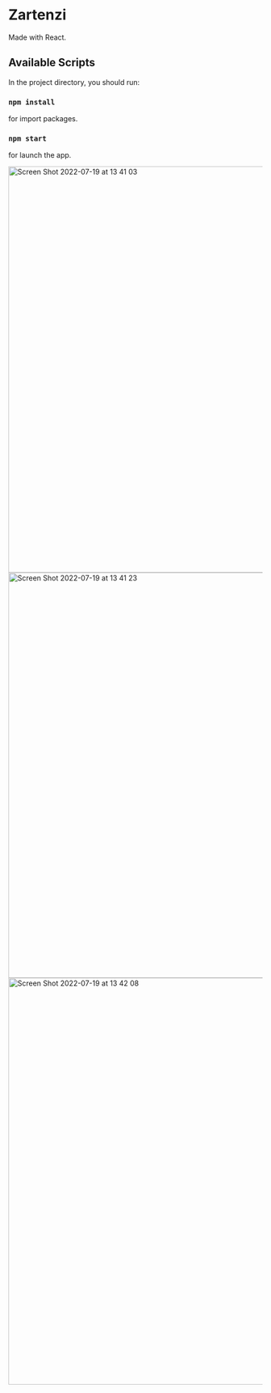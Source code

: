 # Zartenzi

Made with React.

## Available Scripts

In the project directory, you should run:

### `npm install`

for import packages.

### `npm start`

for launch the app.

<img width="804" alt="Screen Shot 2022-07-19 at 13 41 03" src="https://user-images.githubusercontent.com/33207150/179731747-55bb739b-2dc4-4b6f-82e2-b821296b8fc8.png">

<img width="802" alt="Screen Shot 2022-07-19 at 13 41 23" src="https://user-images.githubusercontent.com/33207150/179731810-fc80f1a7-6680-422d-910a-4496a4659613.png">
<img width="805" alt="Screen Shot 2022-07-19 at 13 42 08" src="https://user-images.githubusercontent.com/33207150/179731913-43332665-06e6-4d6d-8ecb-a5fda7686ab3.png">
